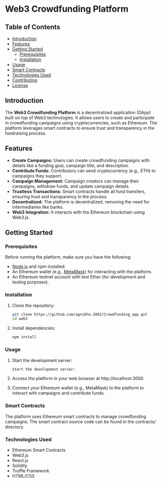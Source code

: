# Web3 Crowdfunding Platform


## Table of Contents
- [Introduction](#introduction)
- [Features](#features)
- [Getting Started](#getting-started)
  - [Prerequisites](#prerequisites)
  - [Installation](#installation)
- [Usage](#usage)
- [Smart Contracts](#smart-contracts)
- [Technologies Used](#technologies-used)
- [Contributing](#contributing)
- [License](#license)

## Introduction

The **Web3 Crowdfunding Platform** is a decentralized application (DApp) built on top of Web3 technologies. It allows users to create and participate in crowdfunding campaigns using cryptocurrencies, such as Ethereum. The platform leverages smart contracts to ensure trust and transparency in the fundraising process.

## Features

- **Create Campaigns:** Users can create crowdfunding campaigns with details like a funding goal, campaign title, and description.
- **Contribute Funds:** Contributors can send cryptocurrency (e.g., ETH) to campaigns they support.
- **Campaign Management:** Campaign creators can manage their campaigns, withdraw funds, and update campaign details.
- **Trustless Transactions:** Smart contracts handle all fund transfers, ensuring trust and transparency in the process.
- **Decentralized:** The platform is decentralized, removing the need for intermediaries like banks.
- **Web3 Integration:** It interacts with the Ethereum blockchain using Web3.js.

## Getting Started

### Prerequisites

Before running the platform, make sure you have the following:

- [Node.js](https://nodejs.org/) and npm installed.
- An Ethereum wallet (e.g., [MetaMask](https://metamask.io/)) for interacting with the platform.
- An Ethereum testnet account with test Ether (for development and testing purposes).

### Installation

1. Clone the repository:

   ```bash
   git clone https://github.com/agnibha-2002/Crowdfunding_app.git
   cd web3
2. Install dependencies:

   ```bash
   npm install

### Usage

1. Start the development server:

   ```bash
   Start the development server:

2. Access the platform in your web browser at http://localhost:3000
3. Connect your Ethereum wallet (e.g., MetaMask) to the platform to interact with campaigns and contribute funds.

### Smart Contracts

The platform uses Ethereum smart contracts to manage crowdfunding campaigns. The smart contract source code can be found in the contracts/ directory.

### Technologies Used
- Ethereum Smart Contracts
- Web3.js
- React.js
- Solidity
- Truffle Framework
- HTML/CSS


